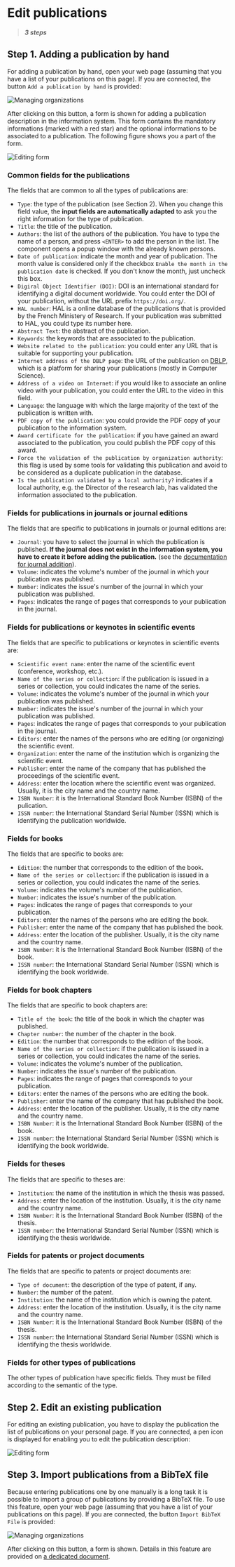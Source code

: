 # Edit publications

> **_3 steps_**

## Step 1. Adding a publication by hand

For adding a publication by hand, open your web page (assuming that you have a list of your publications on this page). If you are connected, the button `Add a publication by hand` is provided:

![Managing organizations](editpublications1.png)

After clicking on this button, a form is shown for adding a publication description in the information system. This form contains the mandatory informations (marked with a red star) and the optional informations to be associated to a publication. The following figure shows you a part of the form.

![Editing form](editpublications3.png)

### Common fields for the publications

The fields that are common to all the types of publications are:

* `Type`: the type of the publication (see Section 2). When you change this field value, the **input fields are automatically adapted** to ask you the right information for the type of publication.
* `Title`: the title of the publication.
* `Authors`: the list of the authors of the publication. You have to type the name of a person, and press `<ENTER>` to add the person in the list. The component opens a popup window with the already known persons.
* `Date of publication`: indicate the month and year of publication. The month value is considered only if the checkbox `Enable the month in the publication date` is checked. If you don't know the month, just uncheck this box.
* `Digiral Object Identifier (DOI)`: DOI is an international standard for identifying a digital document worldwide. You could enter the DOI of your publication, without the URL prefix `https://doi.org/`.
* `HAL number`: HAL is a online database of the publications that is provided by the French Ministery of Research. If your publication was submitted to HAL, you could type its number here.
* `Abstract Text`: the abstract of the publication.
* `Keywords`: the keywords that are associated to the publication.
* `Website related to the publication`: you could enter any URL that is suitable for supporting your publication.
* `Internet address of the DBLP page`: the URL of the publication on [DBLP](https://dblp.uni-trier.de/), which is a platform for sharing your publications (mostly in Computer Science).
* `Address of a video on Internet`: if you would like to associate an online video with your publication, you could enter the URL to the video in this field.
* `Language`: the language with which the large majority of the text of the publication is written with.
* `PDF copy of the publication`: you could provide the PDF copy of your publication to the information system.
* `Award certificate for the publication`: if you have gained an award associated to the publication, you could publish the PDF copy of this award.
* `Force the validation of the publication by organization authority`: this flag is used by some tools for validating this publication and avoid to be considered as a duplicate publication in the database.
* `Is the publication validated by a local authority?` indicates if a local authority, e.g. the Director of the research lab, has validated the information associated to the publication. 


### Fields for publications in journals or journal editions

The fields that are specific to publications in journals or journal editions are:

* `Journal`: you have to select the journal in which the publication is published. **If the journal does not exist in the information system, you have to create it before adding the publication.** (see the [documentation for journal addition](journals.md)).
* `Volume`: indicates the volume's number of the journal in which your publication was published.
* `Number`: indicates the issue's number of the journal in which your publication was published.
* `Pages`: indicates the range of pages that corresponds to your publication in the journal.


### Fields for publications or keynotes in scientific events

The fields that are specific to publications or keynotes in scientific events are:

* `Scientific event name`: enter the name of the scientific event (conference, workshop, etc.).
* `Name of the series or collection`: if the publication is issued in a series or collection, you could indicates the name of the series.
* `Volume`: indicates the volume's number of the journal in which your publication was published.
* `Number`: indicates the issue's number of the journal in which your publication was published.
* `Pages`: indicates the range of pages that corresponds to your publication in the journal.
* `Editors`: enter the names of the persons who are editing (or organizing) the scientific event.
* `Organization`: enter the name of the institution which is organizing the scientific event.
* `Publisher`: enter the name of the company that has published the proceedings of the scientific event.
* `Address`: enter the location where the scientific event was organized. Usually, it is the city name and the country name.
* `ISBN Number`: it is the International Standard Book Number (ISBN) of the pulication.
* `ISSN number`: the International Standard Serial Number (ISSN) which is identifying the publication worldwide.


### Fields for books

The fields that are specific to books are:

* `Edition`: the number that corresponds to the edition of the book.
* `Name of the series or collection`: if the publication is issued in a series or collection, you could indicates the name of the series.
* `Volume`: indicates the volume's number of the publication.
* `Number`: indicates the issue's number of the publication.
* `Pages`: indicates the range of pages that corresponds to your publication.
* `Editors`: enter the names of the persons who are editing the book.
* `Publisher`: enter the name of the company that has published the book.
* `Address`: enter the location of the publisher. Usually, it is the city name and the country name.
* `ISBN Number`: it is the International Standard Book Number (ISBN) of the book.
* `ISSN number`: the International Standard Serial Number (ISSN) which is identifying the book worldwide.


### Fields for book chapters

The fields that are specific to book chapters are:

* `Title of the book`: the title of the book in which the chapter was published.
* `Chapter number`: the number of the chapter in the book.
* `Edition`: the number that corresponds to the edition of the book.
* `Name of the series or collection`: if the publication is issued in a series or collection, you could indicates the name of the series.
* `Volume`: indicates the volume's number of the publication.
* `Number`: indicates the issue's number of the publication.
* `Pages`: indicates the range of pages that corresponds to your publication.
* `Editors`: enter the names of the persons who are editing the book.
* `Publisher`: enter the name of the company that has published the book.
* `Address`: enter the location of the publisher. Usually, it is the city name and the country name.
* `ISBN Number`: it is the International Standard Book Number (ISBN) of the book.
* `ISSN number`: the International Standard Serial Number (ISSN) which is identifying the book worldwide.


### Fields for theses

The fields that are specific to theses are:

* `Institution`: the name of the institution in which the thesis was passed.
* `Address`: enter the location of the institution. Usually, it is the city name and the country name.
* `ISBN Number`: it is the International Standard Book Number (ISBN) of the thesis.
* `ISSN number`: the International Standard Serial Number (ISSN) which is identifying the thesis worldwide.


### Fields for patents or project documents

The fields that are specific to patents or project documents are:

* `Type of document`: the description of the type of patent, if any.
* `Number`: the number of the patent.
* `Institution`: the name of the institution which is owning the patent.
* `Address`: enter the location of the institution. Usually, it is the city name and the country name.
* `ISBN Number`: it is the International Standard Book Number (ISBN) of the thesis.
* `ISSN number`: the International Standard Serial Number (ISSN) which is identifying the thesis worldwide.


### Fields for other types of publications

The other types of publication have specific fields. They must be filled according to the semantic of the type.


## Step 2. Edit an existing publication

For editing an existing publication, you have to display the publication the list of publications on your personal page. If you are connected, a pen icon is displayed for enabling you to edit the publication description:

![Editing form](editpublications2.png)


## Step 3. Import publications from a BibTeX file

Because entering publications one by one manually is a long task it is possible to import a group of publications by providing a BibTeX file. To use this feature, open your web page (assuming that you have a list of your publications on this page). If you are connected, the button `Import BibTeX File` is provided:

![Managing organizations](editpublications1.png)

After clicking on this button, a form is shown. Details in this feature are provided on [a dedicated document](importbibtex.md).

